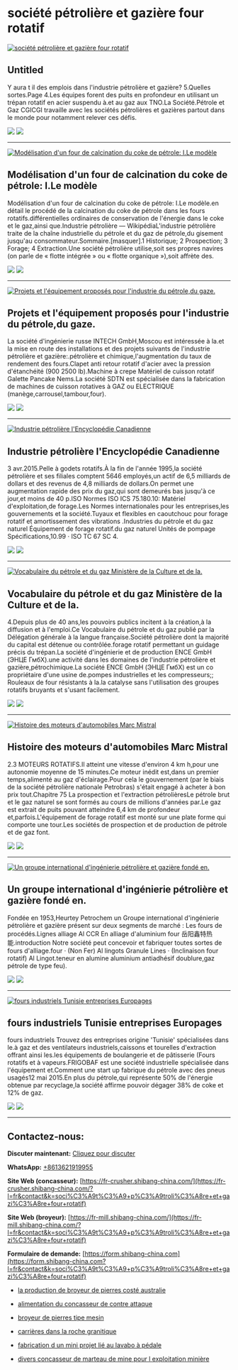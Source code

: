# société pétrolière et gazière four rotatif

<a href="https://swt.shibang-china.com/?l=fr&img&k=soci%C3%A9t%C3%A9+p%C3%A9troli%C3%A8re+et+gazi%C3%A8re+four+rotatif" target="_blank">![société pétrolière et gazière four rotatif](http://static.shibang-china.com/all-800x300/268.jpg)</a>

## Untitled
Y aura t il des emplois dans l&#39;industrie pétrolière et gazière? 5.Quelles sortes.Page 4.Les équipes forent des puits en profondeur en utilisant un trépan rotatif en acier suspendu à.et au gaz aux TNO.La Société.Pétrole et Gaz CGICGI travaille avec les sociétés pétrolières et gazières partout dans le monde pour notamment relever ces défis.


<a href="https://whatsapp.shibangsoft.com/WhatsApp.php" target="_blank" title="WhatsApp">![](http://static.shibang-china.com/icon/whatsapp.png)</a> <a href="https://swt.shibang-china.com/?l=fr&icon&k=soci%C3%A9t%C3%A9+p%C3%A9troli%C3%A8re+et+gazi%C3%A8re+four+rotatif" target="_blank">![](http://static.shibang-china.com/icon/chat-fr.png)</a>

---

<a href="https://swt.shibang-china.com/?l=fr&img&k=soci%C3%A9t%C3%A9+p%C3%A9troli%C3%A8re+et+gazi%C3%A8re+four+rotatif" target="_blank">![Modélisation d&#39;un four de calcination du coke de pétrole: I.Le modèle](http://static.shibang-china.com/all-800x300/108.jpg)</a>

## Modélisation d&#39;un four de calcination du coke de pétrole: I.Le modèle
Modélisation d&#39;un four de calcination du coke de pétrole: I.Le modèle.en détail le procédé de la calcination du coke de pétrole dans les fours rotatifs.différentielles ordinaires de conservation de l&#39;énergie dans le coke et le gaz,ainsi que.Industrie pétrolière — WikipédiaL&#39;industrie pétrolière traite de la chaîne industrielle du pétrole et du gaz de pétrole,du gisement jusqu&#39;au consommateur.Sommaire.[masquer].1 Historique; 2 Prospection; 3 Forage; 4 Extraction.Une société pétrolière utilise,soit ses propres navires (on parle de « flotte intégrée » ou « flotte organique »),soit affrète des.


<a href="https://whatsapp.shibangsoft.com/WhatsApp.php" target="_blank" title="WhatsApp">![](http://static.shibang-china.com/icon/whatsapp.png)</a> <a href="https://swt.shibang-china.com/?l=fr&icon&k=soci%C3%A9t%C3%A9+p%C3%A9troli%C3%A8re+et+gazi%C3%A8re+four+rotatif" target="_blank">![](http://static.shibang-china.com/icon/chat-fr.png)</a>

---

<a href="https://swt.shibang-china.com/?l=fr&img&k=soci%C3%A9t%C3%A9+p%C3%A9troli%C3%A8re+et+gazi%C3%A8re+four+rotatif" target="_blank">![Projets et l&#39;équipement proposés pour l&#39;industrie du pétrole,du gaze.](http://static.shibang-china.com/all-800x300/1028.jpg)</a>

## Projets et l&#39;équipement proposés pour l&#39;industrie du pétrole,du gaze.
La société d&#39;ingénierie russe INTECH GmbH,Moscou est intéressée à la.et la mise en route des installations et des projets suivants de l&#39;industrie pétrolière et gazière:.pétrolière et chimique,l&#39;augmentation du taux de rendement des fours.Clapet anti retour rotatif d&#39;acier avec la pression d&#39;étanchéité (900 2500 lb).Machine à crepe Matériel de cuisson rotatif Galette Pancake Nems.La société SDTN est spécialisée dans la fabrication de machines de cuisson rotatives à GAZ ou ELECTRIQUE (manège,carrousel,tambour,four).


<a href="https://whatsapp.shibangsoft.com/WhatsApp.php" target="_blank" title="WhatsApp">![](http://static.shibang-china.com/icon/whatsapp.png)</a> <a href="https://swt.shibang-china.com/?l=fr&icon&k=soci%C3%A9t%C3%A9+p%C3%A9troli%C3%A8re+et+gazi%C3%A8re+four+rotatif" target="_blank">![](http://static.shibang-china.com/icon/chat-fr.png)</a>

---

<a href="https://swt.shibang-china.com/?l=fr&img&k=soci%C3%A9t%C3%A9+p%C3%A9troli%C3%A8re+et+gazi%C3%A8re+four+rotatif" target="_blank">![Industrie pétrolière l&#39;Encyclopédie Canadienne](http://static.shibang-china.com/all-800x300/949.jpg)</a>

## Industrie pétrolière l&#39;Encyclopédie Canadienne
3 avr.2015.Pelle à godets rotatifs.À la fin de l&#39;année 1995,la société pétrolière et ses filiales comptent 5646 employés,un actif de 6,5 milliards de dollars et des revenus de 4,8 milliards de dollars.On permet une augmentation rapide des prix du gaz,qui sont demeurés bas jusqu&#39;à ce jour,et moins de 40 p.ISO Normes ISO ICS 75.180.10: Matériel d&#39;exploitation,de forage.Les Normes internationales pour les entreprises,les gouvernements et la société.Tuyaux et flexibles en caoutchouc pour forage rotatif et amortissement des vibrations .Industries du pétrole et du gaz naturel Équipement de forage rotatif.du gaz naturel Unités de pompage Spécifications,10.99 &middot; ISO TC 67 SC 4.


<a href="https://whatsapp.shibangsoft.com/WhatsApp.php" target="_blank" title="WhatsApp">![](http://static.shibang-china.com/icon/whatsapp.png)</a> <a href="https://swt.shibang-china.com/?l=fr&icon&k=soci%C3%A9t%C3%A9+p%C3%A9troli%C3%A8re+et+gazi%C3%A8re+four+rotatif" target="_blank">![](http://static.shibang-china.com/icon/chat-fr.png)</a>

---

<a href="https://swt.shibang-china.com/?l=fr&img&k=soci%C3%A9t%C3%A9+p%C3%A9troli%C3%A8re+et+gazi%C3%A8re+four+rotatif" target="_blank">![Vocabulaire du pétrole et du gaz Ministère de la Culture et de la.](http://static.shibang-china.com/all-800x300/812.jpg)</a>

## Vocabulaire du pétrole et du gaz Ministère de la Culture et de la.
4.Depuis plus de 40 ans,les pouvoirs publics incitent à la création,à la diffusion et à l&#39;emploi.Ce Vocabulaire du pétrole et du gaz publié par la Délégation générale à la langue française.Société pétrolière dont la majorité du capital est détenue ou contrôlée.forage rotatif permettant un guidage précis du trépan.La société d&#39;ingénierie et de production ENCE GmbH (ЭНЦЕ ГмбХ).une activité dans les domaines de l&#39;industrie pétrolière et gazière,pétrochimique.La société ENCE GmbH (ЭНЦЕ ГмбХ) est un co propriétaire d&#39;une usine de.pompes industrielles et les compresseurs;; Rouleaux de four résistants à la.la catalyse sans l&#39;utilisation des groupes rotatifs bruyants et s&#39;usant facilement.


<a href="https://whatsapp.shibangsoft.com/WhatsApp.php" target="_blank" title="WhatsApp">![](http://static.shibang-china.com/icon/whatsapp.png)</a> <a href="https://swt.shibang-china.com/?l=fr&icon&k=soci%C3%A9t%C3%A9+p%C3%A9troli%C3%A8re+et+gazi%C3%A8re+four+rotatif" target="_blank">![](http://static.shibang-china.com/icon/chat-fr.png)</a>

---

<a href="https://swt.shibang-china.com/?l=fr&img&k=soci%C3%A9t%C3%A9+p%C3%A9troli%C3%A8re+et+gazi%C3%A8re+four+rotatif" target="_blank">![Histoire des moteurs d&#39;automobiles Marc Mistral](http://static.shibang-china.com/all-800x300/834.jpg)</a>

## Histoire des moteurs d&#39;automobiles Marc Mistral
2.3 MOTEURS ROTATIFS.Il atteint une vitesse d&#39;environ 4 km h,pour une autonomie moyenne de 15 minutes.Ce moteur inédit est,dans un premier temps,alimenté au gaz d&#39;éclairage.Pour cela le gouvernement (par le biais de la société pétrolière nationale Petrobras) s&#39;était engagé à acheter à bon prix tout.Chapitre 75 La prospection et l&#39;extraction pétrolièresLe pétrole brut et le gaz naturel se sont formés au cours de millions d&#39;années par.Le gaz est extrait de puits pouvant atteindre 6,4 km de profondeur et,parfois.L&#39;équipement de forage rotatif est monté sur une plate forme qui comporte une tour.Les sociétés de prospection et de production de pétrole et de gaz font.


<a href="https://whatsapp.shibangsoft.com/WhatsApp.php" target="_blank" title="WhatsApp">![](http://static.shibang-china.com/icon/whatsapp.png)</a> <a href="https://swt.shibang-china.com/?l=fr&icon&k=soci%C3%A9t%C3%A9+p%C3%A9troli%C3%A8re+et+gazi%C3%A8re+four+rotatif" target="_blank">![](http://static.shibang-china.com/icon/chat-fr.png)</a>

---

<a href="https://swt.shibang-china.com/?l=fr&img&k=soci%C3%A9t%C3%A9+p%C3%A9troli%C3%A8re+et+gazi%C3%A8re+four+rotatif" target="_blank">![Un groupe international d&#39;ingénierie pétrolière et gazière fondé en.](http://static.shibang-china.com/all-800x300/8.jpg)</a>

## Un groupe international d&#39;ingénierie pétrolière et gazière fondé en.
Fondée en 1953,Heurtey Petrochem un Groupe international d&#39;ingénierie pétrolière et gazière présent sur deux segments de marché : Les fours de procédés.Lignes alliage Al CCR En alliage d&#39;aluminium four 岳阳鑫特热能.introduction Notre société peut concevoir et fabriquer toutes sortes de fours d&#39;alliage.four &middot; (Non Fer) Al lingots Granule Lines &middot; (Inclinaison four rotatif) Al Lingot.teneur en alumine aluminium antiadhésif doublure,gaz pétrole de type feu).


<a href="https://whatsapp.shibangsoft.com/WhatsApp.php" target="_blank" title="WhatsApp">![](http://static.shibang-china.com/icon/whatsapp.png)</a> <a href="https://swt.shibang-china.com/?l=fr&icon&k=soci%C3%A9t%C3%A9+p%C3%A9troli%C3%A8re+et+gazi%C3%A8re+four+rotatif" target="_blank">![](http://static.shibang-china.com/icon/chat-fr.png)</a>

---

<a href="https://swt.shibang-china.com/?l=fr&img&k=soci%C3%A9t%C3%A9+p%C3%A9troli%C3%A8re+et+gazi%C3%A8re+four+rotatif" target="_blank">![fours industriels Tunisie entreprises Europages](http://static.shibang-china.com/all-800x300/458.jpg)</a>

## fours industriels Tunisie entreprises Europages
fours industriels Trouvez des entreprises origine &#39;Tunisie&#39; spécialisées dans le.à gaz et des ventilateurs industriels,caissons et tourelles d&#39;extraction offrant ainsi les.les équipements de boulangerie et de pâtisserie (Fours rotatifs et à vapeurs.FRIGOBAF est une société industrielle spécialisée dans l&#39;équipement et.Comment une start up fabrique du pétrole avec des pneus usagés12 mai 2015.En plus du pétrole,qui représente 50% de l&#39;énergie obtenue par recyclage,la société affirme pouvoir dégager 38% de coke et 12% de gaz.


<a href="https://whatsapp.shibangsoft.com/WhatsApp.php" target="_blank" title="WhatsApp">![](http://static.shibang-china.com/icon/whatsapp.png)</a> <a href="https://swt.shibang-china.com/?l=fr&icon&k=soci%C3%A9t%C3%A9+p%C3%A9troli%C3%A8re+et+gazi%C3%A8re+four+rotatif" target="_blank">![](http://static.shibang-china.com/icon/chat-fr.png)</a>

---
## Contactez-nous:

**Discuter maintenant:** [Cliquez pour discuter](https://swt.shibang-china.com?l=fr&contact&k=soci%C3%A9t%C3%A9+p%C3%A9troli%C3%A8re+et+gazi%C3%A8re+four+rotatif)

**WhatsApp:**  [+8613621919955](https://whatsapp.shibangsoft.com/WhatsApp.php)

**Site Web (concasseur):** [https://fr-crusher.shibang-china.com/](https://fr-crusher.shibang-china.com/?l=fr&contact&k=soci%C3%A9t%C3%A9+p%C3%A9troli%C3%A8re+et+gazi%C3%A8re+four+rotatif)

**Site Web (broyeur):** [https://fr-mill.shibang-china.com/](https://fr-mill.shibang-china.com/?l=fr&contact&k=soci%C3%A9t%C3%A9+p%C3%A9troli%C3%A8re+et+gazi%C3%A8re+four+rotatif)

**Formulaire de demande:** [https://form.shibang-china.com](https://form.shibang-china.com?l=fr&contact&k=soci%C3%A9t%C3%A9+p%C3%A9troli%C3%A8re+et+gazi%C3%A8re+four+rotatif)

* [la production de broyeur de pierres costé australie](../30/la%20production%20de%20broyeur%20de%20pierres%20cost%C3%A9%20australie.md)

* [alimentation du concasseur de contre attaque](../35/alimentation%20du%20concasseur%20de%20contre%20attaque.md)

* [broyeur de pierres tipe mesin](../37/broyeur%20de%20pierres%20tipe%20mesin.md)

* [carrières dans la roche granitique](../33/carri%C3%A8res%20dans%20la%20roche%20granitique.md)

* [fabrication d un mini projet lié au lavabo à pédale](../36/fabrication%20d%20un%20mini%20projet%20li%C3%A9%20au%20lavabo%20%C3%A0%20p%C3%A9dale.md)

* [divers concasseur de marteau de mine pour l exploitation minière](../35/divers%20concasseur%20de%20marteau%20de%20mine%20pour%20l%20exploitation%20mini%C3%A8re.md)